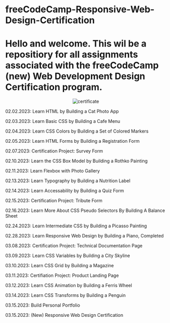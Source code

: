 # freeCodeCamp-Responsive-Web-Design-Certification

<h1>Hello and welcome.  This wil be a repositiory for all assignments associated with the freeCodeCamp (new) Web Development Design Certification program.</h1>
<p align="center"><img src="https://www.freecodecamp.org/certification/Leanne_Keenan/responsive-web-design" alt="certificate"></p>

<p>02.02.2023: Learn HTML by Building a Cat Photo App</p>
<p>02.03.2023: Learn Basic CSS by Building a Cafe Menu</p>
<p>02.04.2023: Learn CSS Colors by Building a Set of Colored Markers</p>
<p>02.05.2023: Learn HTML Forms by Building a Registration Form</p>
<p>02.07.2023: Certification Project: Survey Form</p>

<p>02.10.2023: Learn the CSS Box Model by Building a Rothko Painting
<p>02.11.2023: Learn Flexbox with Photo Gallery</p>
<p>02.13.2023: Learn Typography by Building a Nutrition Label</p>
<p>02.14.2023: Learn Accessability by Building a Quiz Form</p>
<p>02.15.2023: Certification Project: Tribute Form</p>

<p>02.16.2023: Learn More About CSS Pseudo Selectors By Building A Balance Sheet
<p>02.24.2023: Learn Intermediate CSS by Building a Picasso Painting</p>
<p>02.28.2023: Learn Responsive Web Design by Building a Piano, Completed</p>
<p>03.08.2023: Certification Project: Technical Documentation Page</p>

<p>03.09.2023: Learn CSS Variables by Building a City Skyline</p>
<p>03.10.2023: Learn CSS Grid by Building a Magazine</p>
<p>03.11.2023: Certifiation Project: Product Landing Page</p>

<p>03.12.2023: Learn CSS Animation by Building a Ferris Wheel</p>
<p>03.14.2023: Learn CSS Transforms by Building a Penguin</p>
<p>03.15.2023: Build Personal Portfolio</p>
<p>03.15.2023: (New) Responsive Web Design Certification</p>
